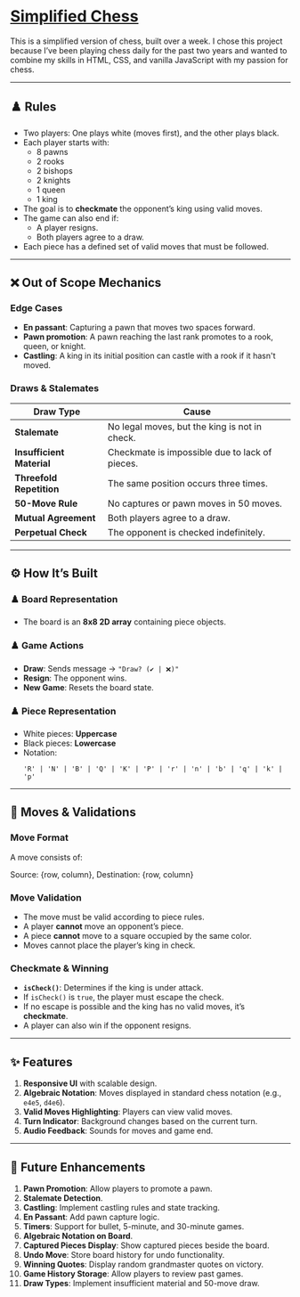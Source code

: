 
# [Simplified Chess](https://pratikshadpai.github.io/chess/)

This is a simplified version of chess, built over a week. I chose this project because I’ve been playing chess daily for the past two years and wanted to combine my skills in HTML, CSS, and vanilla JavaScript with my passion for chess.

---

## ♟️ Rules

- Two players: One plays white (moves first), and the other plays black.
- Each player starts with:
  - 8 pawns
  - 2 rooks
  - 2 bishops
  - 2 knights
  - 1 queen
  - 1 king
- The goal is to **checkmate** the opponent’s king using valid moves.
- The game can also end if:
  - A player resigns.
  - Both players agree to a draw.
- Each piece has a defined set of valid moves that must be followed.

---

## ❌ Out of Scope Mechanics

### **Edge Cases**
- **En passant**: Capturing a pawn that moves two spaces forward.
- **Pawn promotion**: A pawn reaching the last rank promotes to a rook, queen, or knight.
- **Castling**: A king in its initial position can castle with a rook if it hasn't moved.

### **Draws & Stalemates**
| **Draw Type**          | **Cause** |
|------------------------|----------|
| **Stalemate**         | No legal moves, but the king is not in check. |
| **Insufficient Material** | Checkmate is impossible due to lack of pieces. |
| **Threefold Repetition** | The same position occurs three times. |
| **50-Move Rule** | No captures or pawn moves in 50 moves. |
| **Mutual Agreement** | Both players agree to a draw. |
| **Perpetual Check** | The opponent is checked indefinitely. |

---

## ⚙️ How It’s Built

### ♟️ **Board Representation**
- The board is an **8x8 2D array** containing piece objects.

### ♟️ **Game Actions**
- **Draw**: Sends message → `"Draw? (✔️ | ❌)"`
- **Resign**: The opponent wins.
- **New Game**: Resets the board state.

### ♟️ **Piece Representation**
- White pieces: **Uppercase**
- Black pieces: **Lowercase**
- Notation:
  ````
  'R' | 'N' | 'B' | 'Q' | 'K' | 'P' | 'r' | 'n' | 'b' | 'q' | 'k' | 'p'
  ````
  

---

## 🎯 Moves & Validations

### **Move Format**
A move consists of:

Source: {row, column}, Destination: {row, column}


### **Move Validation**
- The move must be valid according to piece rules.
- A player **cannot** move an opponent’s piece.
- A piece **cannot** move to a square occupied by the same color.
- Moves cannot place the player’s king in check.

### **Checkmate & Winning**
- **`isCheck()`**: Determines if the king is under attack.
- If `isCheck()` is `true`, the player must escape the check.
- If no escape is possible and the king has no valid moves, it’s **checkmate**.
- A player can also win if the opponent resigns.

---

## ✨ Features

1. **Responsive UI** with scalable design.
2. **Algebraic Notation**: Moves displayed in standard chess notation (e.g., `e4e5`, `d4e6`).
3. **Valid Moves Highlighting**: Players can view valid moves.
4. **Turn Indicator**: Background changes based on the current turn.
5. **Audio Feedback**: Sounds for moves and game end.

---

## 🚀 Future Enhancements

1. **Pawn Promotion**: Allow players to promote a pawn.
2. **Stalemate Detection**.
3. **Castling**: Implement castling rules and state tracking.
4. **En Passant**: Add pawn capture logic.
5. **Timers**: Support for bullet, 5-minute, and 30-minute games.
6. **Algebraic Notation on Board**.
7. **Captured Pieces Display**: Show captured pieces beside the board.
8. **Undo Move**: Store board history for undo functionality.
9. **Winning Quotes**: Display random grandmaster quotes on victory.
10. **Game History Storage**: Allow players to review past games.
11. **Draw Types**: Implement insufficient material and 50-move draw.
